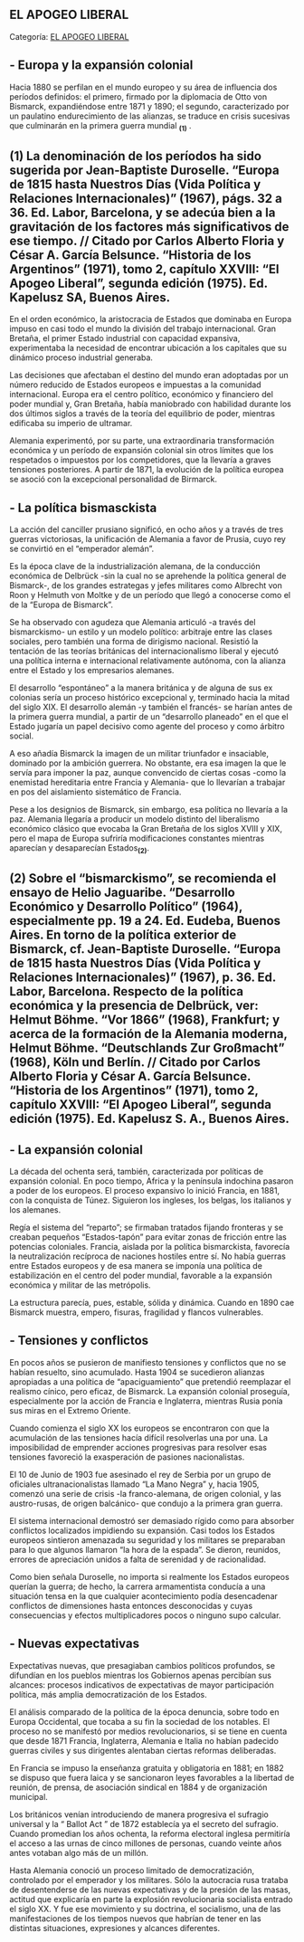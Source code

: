 ## EL APOGEO LIBERAL

Categoría: [EL APOGEO LIBERAL](http://descubrircorrientes.com.ar/2012/index.php/4067-corrientes-en-la-familia-argentina-1870-a-la-actualidad/gobiernos-autonomistas-de-gallino-a-ruiz-1880-1897/el-apogeo-liberal)

## **\- Europa y la expansión colonial**

Hacia 1880 se perfilan en el mundo europeo y su área de influencia dos períodos definidos: el primero, firmado por la diplomacia de Otto von Bismarck, expandiéndose entre 1871 y 1890; el segundo, caracterizado por un paulatino endurecimiento de las alianzas, se traduce en crisis sucesivas que culminarán en la primera guerra mundial <sub><strong><span><span>(1)</span></span></strong></sub> .

## **(1)** La denominación de los períodos ha sido sugerida por Jean-Baptiste Duroselle. “Europa de 1815 hasta Nuestros Días (Vida Política y Relaciones Internacionales)” (1967), págs. 32 a 36. Ed. Labor, Barcelona, y se adecúa bien a la gravitación de los factores más significativos de ese tiempo. // Citado por Carlos Alberto Floria y César A. García Belsunce. “Historia de los Argentinos” (1971), tomo 2, capítulo XXVIII: “El Apogeo Liberal”, segunda edición (1975). Ed. Kapelusz SA, Buenos Aires.

En el orden económico, la aristocracia de Estados que dominaba en Europa impuso en casi todo el mundo la división del trabajo internacional. Gran Bretaña, el primer Estado industrial con capacidad expansiva, experimentaba la necesidad de encontrar ubicación a los capitales que su dinámico proceso industrial generaba.

Las decisiones que afectaban el destino del mundo eran adoptadas por un número reducido de Estados europeos e impuestas a la comunidad internacional. Europa era el centro político, económico y financiero del poder mundial y, Gran Bretaña, había maniobrado con habilidad durante los dos últimos siglos a través de la teoría del equilibrio de poder, mientras edificaba su imperio de ultramar.

Alemania experimentó, por su parte, una extraordinaria transformación económica y un período de expansión colonial sin otros límites que los respetados o impuestos por los competidores, que la llevaría a graves tensiones posteriores. A partir de 1871, la evolución de la política europea se asoció con la excepcional personalidad de Birmarck.

## **\- La política bismasckista**

La acción del canciller prusiano significó, en ocho años y a través de tres guerras victoriosas, la unificación de Alemania a favor de Prusia, cuyo rey se convirtió en el “emperador alemán”.

Es la época clave de la industrialización alemana, de la conducción económica de Delbrück -sin la cual no se aprehende la política general de Bismarck-, de los grandes estrategas y jefes militares como Albrecht von Roon y Helmuth von Moltke y de un período que llegó a conocerse como el de la “Europa de Bismarck”.

Se ha observado con agudeza que Alemania articuló -a través del bismarckismo- un estilo y un modelo político: arbitraje entre las clases sociales, pero también una forma de dirigismo nacional. Resistió la tentación de las teorías británicas del internacionalismo liberal y ejecutó una política interna e internacional relativamente autónoma, con la alianza entre el Estado y los empresarios alemanes.

El desarrollo “espontáneo” a la manera británica y de alguna de sus ex colonias sería un proceso histórico excepcional y, terminado hacia la mitad del siglo XIX. El desarrollo alemán -y también el francés- se harían antes de la primera guerra mundial, a partir de un “desarrollo planeado” en el que el Estado jugaría un papel decisivo como agente del proceso y como árbitro social.

A eso añadía Bismarck la imagen de un militar triunfador e insaciable, dominado por la ambición guerrera. No obstante, era esa imagen la que le servía para imponer la paz, aunque convencido de ciertas cosas -como la enemistad hereditaria entre Francia y Alemania- que lo llevarían a trabajar en pos del aislamiento sistemático de Francia.

Pese a los designios de Bismarck, sin embargo, esa política no llevaría a la paz. Alemania llegaría a producir un modelo distinto del liberalismo económico clásico que evocaba la Gran Bretaña de los siglos XVIII y XIX, pero el mapa de Europa sufriría modificaciones constantes mientras aparecían y desaparecían Estados<sub><strong>(2)</strong></sub>.

## **(2)** Sobre el “bismarckismo”, se recomienda el ensayo de Helio Jaguaribe. “Desarrollo Económico y Desarrollo Político” (1964), especialmente pp. 19 a 24. Ed. Eudeba, Buenos Aires. En torno de la política exterior de Bismarck, cf. Jean-Baptiste Duroselle. “Europa de 1815 hasta Nuestros Días (Vida Política y Relaciones Internacionales)” (1967), p. 36. Ed. Labor, Barcelona. Respecto de la política económica y la presencia de Delbrück, ver: Helmut Böhme. “Vor 1866” (1968), Frankfurt; y acerca de la formación de la Alemania moderna, Helmut Böhme. “Deutschlands Zur Großmacht” (1968), Köln und Berlín. // Citado por Carlos Alberto Floria y César A. García Belsunce. “Historia de los Argentinos” (1971), tomo 2, capítulo XXVIII: “El Apogeo Liberal”, segunda edición (1975). Ed. Kapelusz S. A., Buenos Aires.

## **\- La expansión colonial**

La década del ochenta será, también, caracterizada por políticas de expansión colonial. En poco tiempo, Africa y la península indochina pasaron a poder de los europeos. El proceso expansivo lo inició Francia, en 1881, con la conquista de Túnez. Siguieron los ingleses, los belgas, los italianos y los alemanes.

Regía el sistema del “reparto”; se firmaban tratados fijando fronteras y se creaban pequeños “Estados-tapón” para evitar zonas de fricción entre las potencias coloniales. Francia, aislada por la política bismarckista, favorecía la neutralización recíproca de naciones hostiles entre sí. No había guerras entre Estados europeos y de esa manera se imponía una política de estabilización en el centro del poder mundial, favorable a la expansión económica y militar de las metrópolis.

La estructura parecía, pues, estable, sólida y dinámica. Cuando en 1890 cae Bismarck muestra, empero, fisuras, fragilidad y flancos vulnerables.

## **\- Tensiones y conflictos**

En pocos años se pusieron de manifiesto tensiones y conflictos que no se habían resuelto, sino acumulado. Hasta 1904 se sucedieron alianzas apropiadas a una política de “apaciguamiento” que pretendió reemplazar el realismo cínico, pero eficaz, de Bismarck. La expansión colonial proseguía, especialmente por la acción de Francia e Inglaterra, mientras Rusia ponía sus miras en el Extremo Oriente.

Cuando comienza el siglo XX los europeos se encontraron con que la acumulación de las tensiones hacía difícil resolverlas una por una. La imposibilidad de emprender acciones progresivas para resolver esas tensiones favoreció la exasperación de pasiones nacionalistas.

El 10 de Junio de 1903 fue asesinado el rey de Serbia por un grupo de oficiales ultranacionalistas llamado “La Mano Negra” y, hacia 1905, comenzó una serie de crisis -la franco-alemana, de origen colonial, y las austro-rusas, de origen balcánico- que condujo a la primera gran guerra.

El sistema internacional demostró ser demasiado rígido como para absorber conflictos localizados impidiendo su expansión. Casi todos los Estados europeos sintieron amenazada su seguridad y los militares se preparaban para lo que algunos llamaron “la hora de la espada”. Se dieron, reunidos, errores de apreciación unidos a falta de serenidad y de racionalidad.

Como bien señala Duroselle, no importa si realmente los Estados europeos querían la guerra; de hecho, la carrera armamentista conducía a una situación tensa en la que cualquier acontecimiento podía desencadenar conflictos de dimensiones hasta entonces desconocidas y cuyas consecuencias y efectos multiplicadores pocos o ninguno supo calcular.

## **\- Nuevas expectativas**

Expectativas nuevas, que presagiaban cambios políticos profundos, se difundían en los pueblos mientras los Gobiernos apenas percibían sus alcances: procesos indicativos de expectativas de mayor participación política, más amplia democratización de los Estados.

El análisis comparado de la política de la época denuncia, sobre todo en Europa Occidental, que tocaba a su fin la sociedad de los notables. El proceso no se manifestó por medios revolucionarios, si se tiene en cuenta que desde 1871 Francia, Inglaterra, Alemania e Italia no habían padecido guerras civiles y sus dirigentes alentaban ciertas reformas deliberadas.

En Francia se impuso la enseñanza gratuita y obligatoria en 1881; en 1882 se dispuso que fuera laica y se sancionaron leyes favorables a la libertad de reunión, de prensa, de asociación sindical en 1884 y de organización municipal.

Los británicos venían introduciendo de manera progresiva el sufragio universal y la “ Ballot Act ” de 1872 establecía ya el secreto del sufragio. Cuando promedian los años ochenta, la reforma electoral inglesa permitiría el acceso a las urnas de cinco millones de personas, cuando veinte años antes votaban algo más de un millón.

Hasta Alemania conoció un proceso limitado de democratización, controlado por el emperador y los militares. Sólo la autocracia rusa trataba de desentenderse de las nuevas expectativas y de la presión de las masas, actitud que explicaría en parte la explosión revolucionaria socialista entrado el siglo XX. Y fue ese movimiento y su doctrina, el socialismo, una de las manifestaciones de los tiempos nuevos que habrían de tener en las distintas situaciones, expresiones y alcances diferentes.